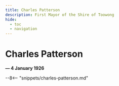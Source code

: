 ```yaml
---
title: Charles Patterson
description: First Mayor of the Shire of Toowong
hide:
  - toc
  - navigation 
---
```


# Charles Patterson

**— 4 January 1926**

--8<-- "snippets/charles-patterson.md"
